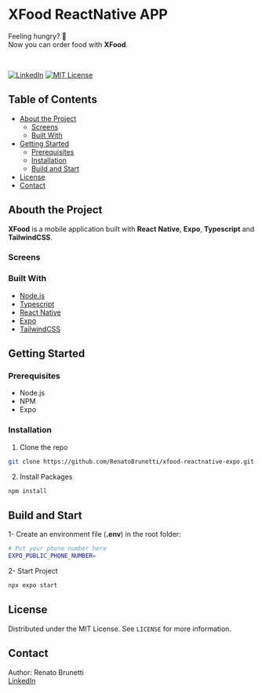 # XFood ReactNative APP

Feeling hungry? 🍔<br>
Now you can order food with **XFood**.<br>

<br>

[![LinkedIn][linkedin-shield]][linkedin-url]
[![MIT License][license-shield]][license-url]

## Table of Contents

- [About the Project](#about-the-project)
  - [Screens](#screens)
  - [Built With](#built-with)
- [Getting Started](#getting-started)
  - [Prerequisites](#prerequisites)
  - [Installation](#installation)
  - [Build and Start](#buildandstart)
- [License](#license)
- [Contact](#contact)

## Abouth the Project

**XFood** is a mobile application built with **React Native**, **Expo**, **Typescript** and **TailwindCSS**.

### Screens


### Built With

- [Node.js](https://nodejs.org/)
- [Typescript](https://www.typescriptlang.org/)
- [React Native](https://reactnative.dev/)
- [Expo](https://expo.io/)
- [TailwindCSS](https://tailwindcss.com/)

## Getting Started

### Prerequisites

- Node.js
- NPM
- Expo

### Installation

1. Clone the repo

```sh
git clone https://github.com/RenatoBrunetti/xfood-reactnative-expo.git
```

2. Install Packages

```sh
npm install
```

## Build and Start

1- Create an environment file (**.env**) in the root folder:

```sh
# Put your phone number here
EXPO_PUBLIC_PHONE_NUMBER=
```

2- Start Project

```sh
npx expo start
```

## License

Distributed under the MIT License. See `LICENSE` for more information.

## Contact

Author: Renato Brunetti<br>
[LinkedIn](https://linkedin.com/in/RenatoCarapiaBrunetti/)

<!-- MARKDOWN LINKS & IMAGES -->

[license-shield]: https://img.shields.io/github/license/othneildrew/Best-README-Template.svg?style=flat-square
[license-url]: https://github.com/RenatoBrunetti/MoveIt/blob/master/license.txt
[linkedin-shield]: https://img.shields.io/badge/-LinkedIn-black.svg?style=flat-square&logo=linkedin&colorB=555
[linkedin-url]: https://linkedin.com/in/RenatoCarapiaBrunetti/
